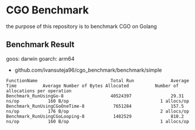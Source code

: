 # CGO Benchmark
the purpose of this repository is to benchmark CGO on Golang

## Benchmark Result

goos: darwin
goarch: arm64

- github.com/ivansuteja96/cgo_benchmark/benchmark/simple
```
FunctionName                            Total Run              Average Time          Average Number of Bytes Allocated          Number of allocations per operation 
Benchmark_RunUsingGo-8                  40524397               29.31 ns/op           160 B/op                                   1 allocs/op
Benchmark_RunUsingCGoOneTime-8           7651284               157.5 ns/op           176 B/op                                   2 allocs/op
Benchmark_RunUsingCGoLooping-8           1482529               810.2 ns/op           160 B/op                                   1 allocs/op
```
